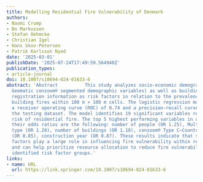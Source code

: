 ```yaml
---
title: Modelling Residential Fire Vulnerability of Denmark
authors:
- Naomi Crump
- Bo Markussen
- Stefan Oehmcke
- Christian Igel
- Hans Skov-Petersen
- Patrik Karlsson Nyed
date: '2025-03-01'
publishDate: '2025-07-24T17:49:59.564940Z'
publication_types:
- article-journal
doi: 10.1007/s10694-024-01633-6
abstract: 'Abstract          This study analyzes socio-economic demographics (including
  Geomatic conzoom® segmented demographic variables) as well as building and property
  registration information as risk factors in relation to the prevalence of residential
  building fires within 100 m × 100 m cells. The logistic regression model achieved
  a receiver operating curve (ROC) of 0.74 and a precision-recall curve of 0.12 on
  the testing dataset. The model identifies 19 significant variables related to the
  risk of residential fire. The top 5 highest performing variables in our model and
  their odds ratios are the following: number of people (OR 1.25), Multi/family residence-building
  type (OR 1.20), number of buildings (OR 1.18), conzoom® Type C—Country/Rural Communities
  (OR 0.85), construction year (OR 0.87). These results indicate that socio-economic
  factors play a large role in influencing fire vulnerability within residential areas
  and can help prioritize resource allocation to reduce fire vulnerability in the
  identified risk factor groups.'
links:
- name: URL
  url: https://link.springer.com/10.1007/s10694-024-01633-6
---
```

